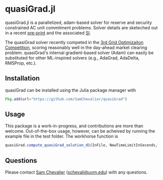 # quasiGrad.jl

quasiGrad.jl is a parallelized, adam-based solver for reserve and security constrained AC unit commitment problems. Solver details are sketeched out in a recent [pre-print](https://arxiv.org/pdf/2310.06650.pdf) and the associated [SI](https://samchevalier.github.io/docs/SI.pdf).

The quasiGrad solver recently competed in the [3rd Grid Optimizaiton Competition](https://gocompetition.energy.gov/challenges/challenge-3), scoring reasonably well in the day-ahead market clearing problem. quasiGrad's internal gradient-based solver (Adam) can easily be substituted for other ML-inspired solvers (e.g., AdaGrad, AdaDelta, RMSProp, etc.).

## Installation
quasiGrad can be installed using the Julia package manager with

```julia
Pkg.add(url="https://github.com/SamChevalier/quasiGrad")
```
## Usage
This package is a work-in-progress, and contributions are more than welcome. Out-of-the-box usage, however, can be acheived by running the example file in the test folder. The workhorse function is

```julia
quasiGrad.compute_quasiGrad_solution_d1(InFile, NewTimeLimitInSeconds, Division, NetworkModel, AllowSwitching; post_process=true)
```
## Questions
Please contact [Sam Chevalier](https://samchevalier.github.io/) (schevali@uvm.edu) with any questions.
